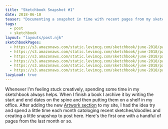 ```yaml
---
title: "Sketchbook Snapshot #1"
date: 2018-06-10
teaser: "Documenting a snapshot in time with recent pages from my sketchbook"
tags:
  - post
  - sketchbook
layout: "layouts/post.njk"
sketchbookPages:
  - https://s3.amazonaws.com/static.levimcg.com/sketchbook/june-2018/page-1.jpg
  - https://s3.amazonaws.com/static.levimcg.com/sketchbook/june-2018/page-2.jpg
  - https://s3.amazonaws.com/static.levimcg.com/sketchbook/june-2018/page-3.jpg
  - https://s3.amazonaws.com/static.levimcg.com/sketchbook/june-2018/page-4.jpg
  - https://s3.amazonaws.com/static.levimcg.com/sketchbook/june-2018/page-5.jpg
  - https://s3.amazonaws.com/static.levimcg.com/sketchbook/june-2018/page-6.jpg
lazyLoad: true
---
```

Whenever I'm feeling stuck creatively, spending some time in my sketchbook always helps. When I finish a book I archive it by writing the start and end dates on the spine and then putting them on a shelf in my office. After adding the new [Artwork section](../../artwork) to my site, I had the idea try and spend a little time each month catologing recent sketches/doodles and creating a little snapshop to post here. Here's the first one with a handful of pages from the last month or so.